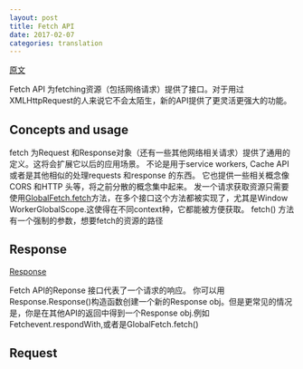 ```yaml
---
layout: post
title: Fetch API
date: 2017-02-07
categories: translation
---
```

[原文](https://developer.mozilla.org/en-US/docs/Web/API/Fetch_API)

Fetch API 为fetching资源（包括网络请求）提供了接口。对于用过XMLHttpRequest的人来说它不会太陌生，新的API提供了更灵活更强大的功能。

## Concepts and usage

fetch 为Request 和Response对象（还有一些其他网络相关请求）提供了通用的定义。这将会扩展它以后的应用场景。
不论是用于service workers, Cache API或者是其他相似的处理requests 和response 的东西。
它也提供一些相关概念像CORS 和HTTP 头等，将之前分散的概念集中起来。
发一个请求获取资源只需要使用[GlobalFetch.fetch](https://developer.mozilla.org/en-US/docs/Web/API/WindowOrWorkerGlobalScope/fetch)方法，在多个接口这个方法都被实现了，尤其是Window WorkerGlobalScope.这使得在不同context种，它都能被方便获取。
fetch() 方法有一个强制的参数，想要fetch的资源的路径


## Response 

[Response](https://developer.mozilla.org/en-US/docs/Web/API/Response)

Fetch API的Reponse 接口代表了一个请求的响应。
你可以用Response.Response()构造函数创建一个新的Response obj。但是更常见的情况是，你是在其他API的返回中得到一个Response obj.例如Fetchevent.respondWith,或者是GlobalFetch.fetch()

## Request
